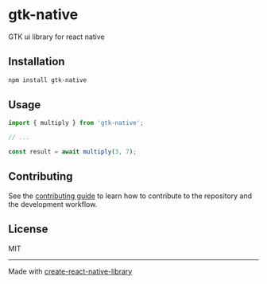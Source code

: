 # gtk-native

GTK ui library for react native

## Installation

```sh
npm install gtk-native
```

## Usage


```js
import { multiply } from 'gtk-native';

// ...

const result = await multiply(3, 7);
```


## Contributing

See the [contributing guide](CONTRIBUTING.md) to learn how to contribute to the repository and the development workflow.

## License

MIT

---

Made with [create-react-native-library](https://github.com/callstack/react-native-builder-bob)
